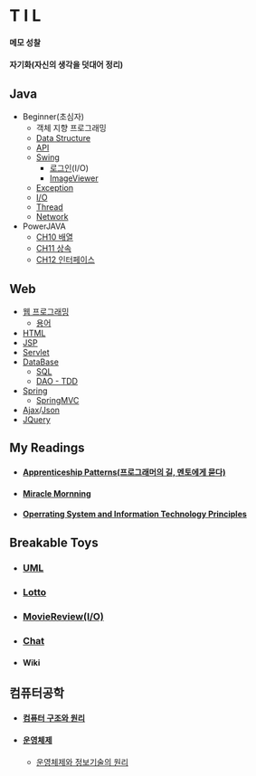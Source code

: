 
T I L
=====
#### 메모 성찰
#### 자기화(자신의 생각을 덧대어 정리)

## Java
  * Beginner(초심자)
    * 객체 지향 프로그래밍
    * [Data Structure](https://github.com/1000004/TIL/tree/main/Java/Data_Structure)
    * [API](https://github.com/1000004/TIL/tree/main/Java/API)
    * [Swing](https://github.com/1000004/TIL/tree/main/Swing)
        * [로그인](https://github.com/1000004/PERSONAL-PROJECTS/tree/project/Login)(I/O)
        * [ImageViewer](https://github.com/1000004/PERSONAL-PROJECTS/tree/project/ImageViewer)
    * [Exception](https://github.com/1000004/TIL/tree/main/Java/Exception)
    * [I/O](https://github.com/1000004/TIL/tree/main/IO#readme)
    * [Thread](https://github.com/1000004/TIL/tree/main/Thread)
    * [Network](https://github.com/yeRim650/TIL/tree/main/Network)
  * PowerJAVA
    * [CH10 배열](https://github.com/1000004/TLI/tree/main/Java/CH10_%EB%B0%B0%EC%97%B4)
    * [CH11 상속](https://github.com/1000004/TLI/tree/main/Java/CH11_%EC%83%81%EC%86%8D)
    * [CH12 인터페이스](https://github.com/1000004/TIL/tree/main/Java/CH12_%EC%9D%B8%ED%84%B0%ED%8E%98%EC%9D%B4%EC%8A%A4)
 ## Web
  * [웹 프로그래밍](https://github.com/yeRim650/TIL/tree/main/web)
     * [용어](https://github.com/yeRim650/TIL/tree/main/web/term)
  * [HTML](https://github.com/yeRim650/TIL/tree/main/HTML)
  * [JSP](https://github.com/yeRim650/TIL/tree/main/jsp)
  * [Servlet](https://github.com/yeRim650/TIL/tree/main/servlet)
  * [DataBase](https://github.com/yeRim650/TIL/tree/main/DB)
    * [SQL](https://github.com/yeRim650/TIL/tree/main/DB/SQL)
    * [DAO - TDD](https://github.com/yeRim650/TIL/tree/main/DB/DAO)
  * [Spring](https://github.com/yeRim650/TIL/tree/main/Spring)
    * [SpringMVC]()
  * [Ajax](https://github.com/yeRim650/TIL/tree/main/Ajax)/[Json](https://github.com/yeRim650/TIL/tree/main/json)
  * [JQuery](https://github.com/yeRim650/TIL/tree/main/jquery)
 ## My Readings
  * #### [Apprenticeship Patterns(프로그래머의 길, 멘토에게 묻다)](https://github.com/1000004/TIL/blob/main/ApprenticeshipPatterns.md)
  * #### [Miracle Mornning](https://github.com/1000004/TIL/blob/main/MIRACLE_MORNNING.md)
  * #### [Operrating System and Information Technology Principles](https://github.com/1000004/TIL/tree/main/OS/ositp)
## Breakable Toys
 * ### [UML](https://github.com/1000004/PERSONAL-PROJECTS/tree/project/star)
 * ### [Lotto](https://github.com/1000004/PERSONAL-PROJECTS/tree/project/Lotto)
 * ### [MovieReview(I/O)](https://github.com/yeRim650/PERSONAL-PROJECTS/tree/project/MovieReview)
 * ### [Chat](https://github.com/yeRim650/PERSONAL-PROJECTS/tree/project/Chat)
 * #### Wiki
## 컴퓨터공학
 * #### [컴퓨터 구조와 원리](https://github.com/1000004/TIL/blob/main/computer_architectur.md)
 * #### [운영체제](https://github.com/1000004/TIL/tree/main/OS)
   * [운영체제와 정보기술의 원리](https://github.com/1000004/TIL/tree/main/OS/ositp)
